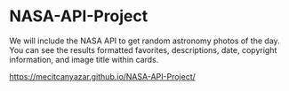 # NASA-API-Project

We will include the NASA API to get random astronomy photos of the day.
You can see the results formatted favorites, descriptions, date, copyright information, and image title within cards.

https://mecitcanyazar.github.io/NASA-API-Project/
